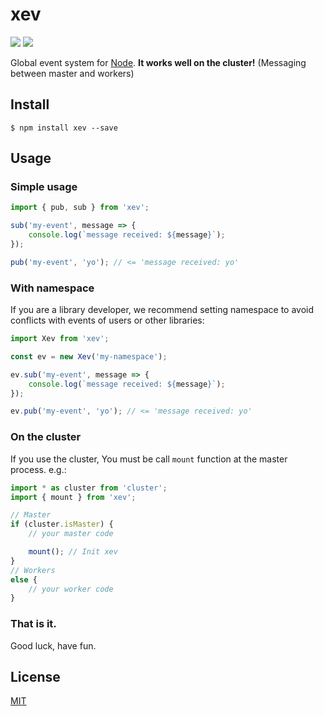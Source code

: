 xev
================================================================

[![][npm-badge]][npm-link]
[![][mit-badge]][mit]

Global event system for [Node](https://github.com/nodejs/node).
**It works well on the cluster!** (Messaging between master and workers)

Install
----------------------------------------------------------------
``` shell
$ npm install xev --save
```

Usage
----------------------------------------------------------------
### Simple usage
``` javascript
import { pub, sub } from 'xev';

sub('my-event', message => {
	console.log(`message received: ${message}`);
});

pub('my-event', 'yo'); // <= 'message received: yo'
```

### With namespace
If you are a library developer, we recommend setting namespace
to avoid conflicts with events of users or other libraries:
``` javascript
import Xev from 'xev';

const ev = new Xev('my-namespace');

ev.sub('my-event', message => {
	console.log(`message received: ${message}`);
});

ev.pub('my-event', 'yo'); // <= 'message received: yo'
```

### On the cluster
If you use the cluster, You must be call `mount` function at the master process. e.g.:
``` javascript
import * as cluster from 'cluster';
import { mount } from 'xev';

// Master
if (cluster.isMaster) {
	// your master code

	mount(); // Init xev
}
// Workers
else {
	// your worker code
}
```

### That is it.
Good luck, have fun.

License
----------------------------------------------------------------
[MIT](LICENSE)

[npm-link]:        https://www.npmjs.com/package/xev
[npm-badge]:       https://img.shields.io/npm/v/xev.svg?style=flat-square
[mit]:             http://opensource.org/licenses/MIT
[mit-badge]:       https://img.shields.io/badge/license-MIT-444444.svg?style=flat-square
